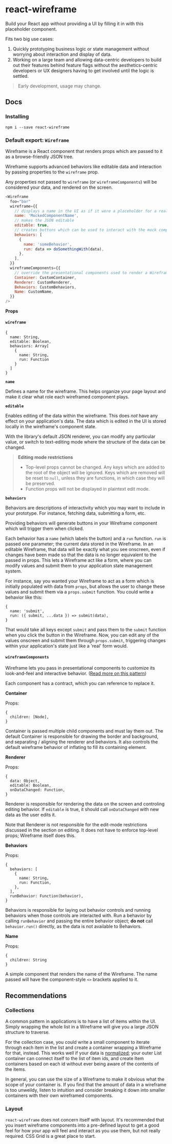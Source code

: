 # react-wireframe

Build your React app without providing a UI by filling it in with this placeholder component.

Fits two big use cases:

1. Quickly prototyping business logic or state management without worrying about interaction and display of data.
2. Working on a large team and allowing data-centric developers to build out their features behind feature flags without the aesthetics-centric developers or UX designers having to get involved until the logic is settled.

> Early development, usage may change.

## Docs

### Installing

```
npm i --save react-wireframe
```

### Default export: `Wireframe`

Wireframe is a React component that renders props which are passed to it as a browse-friendly JSON tree.

Wireframe supports advanced behaviors like editable data and interaction by passing properties to the `wireframe` prop.

Any properties not passed to `wireframe` (or `wireframeComponents`) will be considered your data, and rendered on the screen.

```javascript
<Wireframe
  foo="bar"
  wireframe={{
    // displays a name in the UI as if it were a placeholder for a real, named component
    name: 'MockedComponentName',
    // makes the JSON editable
    editable: true,
    // creates buttons which can be used to interact with the mock component
    behaviors: [
      {
        name: 'someBehavior',
        run: data => doSomethingWith(data),
      },
    ],
  }}
  wireframeComponents={{
    // override the presentational components used to render a Wireframe
    Container: CustomContainer,
    Renderer: CustomRenderer,
    Behaviors: CustomBehaviors,
    Name: CustomName,
  }}
/>
```

**Props**

#### `wireframe`

```
{
  name: String,
  editable: Boolean,
  behaviors: Array[
    {
      name: String,
      run: Function
    }
  ]
}
```

**`name`**

Defines a name for the wireframe. This helps organize your page layout and make it clear what role each wireframed component plays.

**`editable`**

Enables editing of the data within the wireframe. This does *not* have any effect on your application's data. The data which is edited in the UI is stored locally in the wireframe's component state.

With the library's default JSON renderer, you can modify any particular value, or switch to text-editing mode where the structure of the data can be changed.

> **Editing mode restrictions**
> * Top-level props cannot be changed. Any keys which are added to the root of the object will be ignored. Keys which are removed will be reset to `null`, unless they are functions, in which case they will be preserved.
> * Function props will not be displayed in plaintext edit mode.

**`behaviors`**

Behaviors are descriptions of interactivity which you may want to include in your prototype. For instance, fetching data, submitting a form, etc.

Providing behaviors will generate buttons in your Wireframe component which will trigger them when clicked.

Each behavior has a `name` (which labels the button) and a `run` function. `run` is passed one parameter; the current data stored in the Wireframe. In an editable Wireframe, that data will be exactly what you see onscreen, even if changes have been made so that the data is no longer equivalent to the passed in props. This lets a Wireframe act like a form, where you can modify values and submit them to your application state management system.

For instance, say you wanted your Wireframe to act as a form which is initially populated with data from `props`, but allows the user to change these values and submit them via a `props.submit` function. You could write a behavior like this:

```
{
  name: 'submit',
  run: ({ submit, ...data }) => submit(data),
}
```

That would take all keys except `submit` and pass them to the `submit` function when you click the button in the Wireframe. Now, you can edit any of the values onscreen and submit them through `props.submit`, triggering changes within your application's state just like a 'real' form would.

#### `wireframeComponents`

Wireframe lets you pass in presentational components to customize its look-and-feel and interactive behavior. ([Read more on this pattern](https://medium.com/@gaforres/react-redux-pattern-customizable-behavioral-components-359b4adbf380))

Each component has a contract, which you can reference to replace it.

**Container**

Props:

```
{
  children: [Node],
}
```

Container is passed multiple child components and must lay them out. The default Container is responsible for drawing the border and background, and separating / aligning the renderer and behaviors. It also controls the default wireframe behavior of inflating to fill its containing element.

**Renderer**

Props:

```
{
  data: Object,
  editable: Boolean,
  onDataChanged: Function,
}
```

Renderer is responsible for rendering the data on the screen and controling editing behavior. If `editable` is true, it should call `onDataChanged` with new data as the user edits it.

Note that Renderer is not responsible for the edit-mode restrictions discussed in the section on editing. It does not have to enforce top-level props; Wireframe itself does this.

**Behaviors**

Props:

```
{
  behaviors: [
    {
      name: String,
      run: Function,
    },
  ],
  runBehavior: Function(behavior),
}
```

Behaviors is responsible for laying out behavior controls and running behaviors when those controls are interacted with. Run a behavior by calling `runBehavior` and passing the entire behavior object; **do not** call `behavior.run()` directly, as the data is not available to Behaviors.

**Name**

Props:

```
{
  children: String
}
```

A simple component that renders the name of the Wireframe. The name passed will have the component-style `<>` brackets applied to it.

## Recommendations

### Collections

A common pattern in applications is to have a list of items within the UI. Simply wrapping the whole list in a Wireframe will give you a large JSON structure to traverse.

For the collection case, you could write a small component to iterate through each item in the list and create a container wrapping a Wireframe for that, instead. This works well if your data is [normalized](https://redux.js.org/docs/recipes/reducers/NormalizingStateShape.html); your outer List container can connect itself to the list of item ids, and create Item containers based on each id without ever being aware of the contents of the items.

In general, you can use the size of a Wireframe to make it obvious what the scope of your container is. If you find that the amount of data in a wireframe is too unweildy, listen to intuition and consider breaking it down into smaller containers with their own wireframed components.

### Layout

`react-wireframe` does not concern itself with layout. It's recommended that you insert wireframe components into a pre-defined layout to get a good feel for how your app will feel and interact as you use them, but not really required. CSS Grid is a great place to start.

